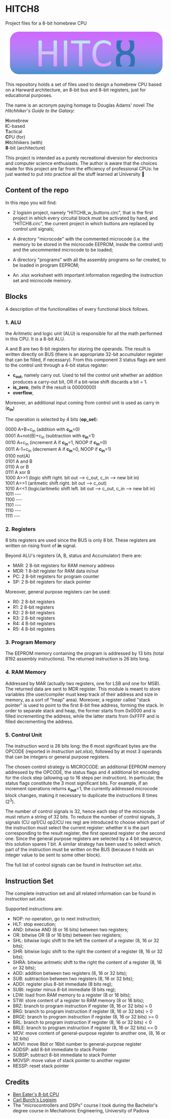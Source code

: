 # HITCH8
Project files for a 8-bit homebrew CPU

![logo](https://raw.githubusercontent.com/edopast/HITCH8/master/hitch8graphic.png)

This repository holds a set of files used to design a homebrew CPU based on a Harward architecture, an 8-bit bus and 8-bit registers, just for educational purposes.

The name is an acronym paying homage to Douglas Adams' novel _The Hitchhiker's Guide to the Galaxy_:

**H**omebrew\
**I**C-based\
**T**actical\
**C**PU (for)\
**H**itchhikers (with)\
**8**-bit (architecture)

This project is intended as a purely recreational diversion for electronics and computer science enthusiasts. The author is aware that the choices made for this project are far from the efficiency of professional CPUs: he just wanted to put into practice all the stuff learned at University :slightly_smiling_face:

## Content of the repo

In this repo you will find:

- 2 logisim project, namely "HITCH8_w_buttons.circ", that is the first project in which every circuital block must be activated by hand, and "HITCH8.circ", the current project in which buttons are replaced by control unit signals;

- A directory "microcode" with the commented microcode (i.e. the memory to be stored in the microcode EEPROM, inside the control unit) and the uncommented microcode to be loaded;

- A directory "programs" with all the assembly programs so far created, to be loaded in program EEPROM;

- An .xlsx worksheet with important information regarding the instruction set and microcode memory.

## Blocks

A description of the functionalities of every functional block follows.

### 1. ALU

the Aritmetic and logic unit (ALU) is responsible for all the math performed in this CPU. It is a 8-bit ALU.

A and B are two 8-bit registers for storing the operands. The result is written directly on BUS (there is an appropriate 32-bit accumulator register that can be filled, if necessary). From this component 3 status flags are sent to the control unit through a 4-bit status register:

- **c<sub>out</sub>**, namely carry out. Used to tell the control unit whether an addition produces a carry-out bit, OR if a bit-wise shift discards a bit = 1.
- **is_zero**, (tells if the result is 00000000)
- **overflow**,

Moreover, an additional input coming from control unit is used as carry in (**c<sub>in</sub>**)

The operation is selected by 4 bits (**op_sel**):

0000 A+B+c<sub>in</sub>        (addition with **c<sub>in</sub>**=0)\
0001 A+not(B)+c<sub>in</sub>   (subtraction with **c<sub>in</sub>**=1)\
0010 A+c<sub>in</sub>          (increment A if **c<sub>in</sub>**=1, NOOP if **c<sub>in</sub>**=0)\
0011 A-1+c<sub>in</sub>        (decrement A if **c<sub>in</sub>**=0, NOOP if **c<sub>in</sub>**=1)\
0100 not(A)\
0101 A and B\
0110 A or B\
0111 A xor B\
1000 A>>1            (logic shift right. bit out --> c_out, c_in --> new bit in)\
1001 A>>1            (aritmetic shift right. bit out --> c_out)\
1010 A<<1            (logic/aritmetic shift left. bit out --> c_out, c_in --> new bit in)\
1011 ---\
1100 ---\
1101 ---\
1110 ---\
1111 ---

### 2. Registers

8 bits registers are used since the BUS is only 8 bit. These registers are written on rising front of **in** signal.

Beyond ALU's registers (A, B, status and Accumulator) there are:

- MAR: 2 8-bit registers for RAM memory address
- MDR: 1 8-bit register for RAM data in/out
- PC: 2 8-bit registers for program counter
- SP: 2 8-bit registers for stack pointer

Moreover, general purpose registers can be used:

- R0: 2 8-bit registers
- R1: 2 8-bit registers
- R2: 2 8-bit registers
- R3: 2 8-bit registers
- R4: 4 8-bit registers
- R5: 4 8-bit registers

### 3. Program Memory

The EEPROM memory containing the program is addressed by 13 bits (total 8192 assembly instructions). The returned instruction is 26 bits long.

### 4. RAM Memory

Addressed by MAR (actually two registers, one for LSB and one for MSB). The returned data are sent to MDR register.
This module is meant to store variables (the user/compiler must keep track of their address and size in memory, as a sort of "heap" area). Moreover, a register called "stack pointer" is used to point to the first 8-bit free address, forming the stack. In order to separate stack and heap, the former starts from 0x0000 and is filled incrementing the address, while the latter starts from 0xFFFF and is filled decrementing the address.

### 5. Control Unit

The instruction word is 26 bits long: the 6 most significant bytes are the OPCODE (reported in _Instruction set.xlsx_), followed by at most 3 operands that can be integers or general purpose registers.

The chosen control strategy is MICROCODE: an additional EEPROM memory addressed by the OPCODE, the status flags and 4 additional bit encoding for the clock step (allowing up to 16 steps per instruction). In particular, the status flags constitute the 3 most significant bits. For example, if an increment operations returns **c<sub>out</sub>**=1, the currently addressed microcode block changes, making it necessary to duplicate the instructions 8 times (2<sup>3</sup>).

The number of control signals is 32, hence each step of the microcode must return a string of 32 bits. To reduce the number of control signals, 3 signals (CU op1/CU op2/CU res reg) are introduced to choose which part of the instruction must select the current register: whether it is the part corresponding to the result register, the first operand register or the second one. Since the general purpose registers are selected by a 4 bit sequence, this solution spares 1 bit.
A similar strategy has been used to select which part of the instruction must be written on the BUS (because it holds an integer value to be sent to some other block).

The full list of control signals can be found in _Instruction set.xlsx_.

## Instruction Set

The complete instruction set and all related information can be found in _Instruction set.xlsx_.

Supported instructions are:

- NOP: no operation, go to next instruction;
- HLT: stop execution;
- AND: bitwise AND (8 or 16 bits) between two registers;
- OR: bitwise OR (8 or 16 bits) between two registers;
- SHL: bitwise logic shift to the left the content of a register (8, 16 or 32 bits);
- SHR: bitwise logic shift to the right the content of a register (8, 16 or 32 bits);
- SHRA: bitwise aritmetic shift to the right the content of a register (8, 16 or 32 bits);
- ADD: addition between two registers (8, 16 or 32 bits);
- SUB: subtraction between two registers (8, 16 or 32 bits);
- ADDI: register plus 8-bit immediate (8 bits reg);
- SUBI: register minus 8-bit immediate (8 bits reg);
- LDW: load from RAM memory to a register (8 or 16 bits);
- STW: store content of a register to RAM memory (8 or 16 bits);
- BRZ: branch to program instruction if register (8, 16 or 32 bits) = 0
- BRG: branch to program instruction if register (8, 16 or 32 bits) > 0
- BRGE: branch to program instruction if register (8, 16 or 32 bits) >= 0
- BRL: branch to program instruction if register (8, 16 or 32 bits) < 0
- BRLE: branch to program instruction if register (8, 16 or 32 bits) <= 0
- MOV: move content of general-purpose register to another one, (8, 16 or 32 bits)
- MOVI: move 8bit or 16bit number to general-purpose register
- ADDSP: add 8-bit immediate to stack Pointer
- SUBSP: subtract 8-bit immediate to stack Pointer
- MOVSP: move value of stack pointer to another register
- RESSP: reset stack pointer

## Credits

 - [Ben Eater's 8-bit CPU](https://eater.net/) 
 - [Carl Burch's Logisim](https://sourceforge.net/projects/circuit/)
 - The "microcontrollers and DSPs" course I took during the Bachelor's degree course in Mechatronic Engineering, University of Padova


